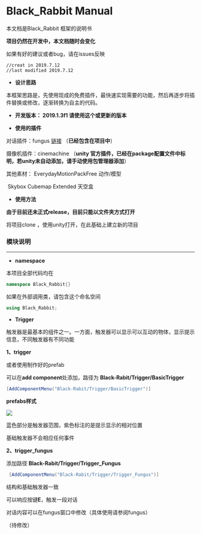 # Black_Rabbit  Manual

本文档是Black_Rabbit 框架的说明书

**项目仍然在开发中，本文档随时会变化**

如果有好的建议或者bug，请在issues反映

```
//creat in 2019.7.12
//last modified 2019.7.12
```

- **设计思路**

本框架思路是，先使用现成的免费插件，最快速实现需要的功能，然后再逐步将插件替换或修改，逐渐转换为自主的代码。

- **开发版本：  2019.1.3f1  请使用这个或更新的版本**

- **使用的插件**

对话插件：fungus   [链接](http://fungusgames.com/)  （**已经包含在项目中**）

摄像机插件：cinemachine  （**unity 官方插件，已经在package配置文件中标明，若unity未自动添加，请手动使用包管理器添加**）

其他素材：	 EverydayMotionPackFree    动作/模型

​						Skybox Cubemap Extended	天空盒



- **使用方法**

**由于目前还未正式release，目前只能以文件夹方式打开**

将项目clone ，使用unity打开，在此基础上建立新的项目



### 模块说明

---

- **namespace**

本项目全部代码均在

```c#
namespace Black_Rabbit{}
```

如果在外部调用类，请包含这个命名空间

```c#
using Black_Rabbit;
```



- **Trigger**

触发器是最基本的组件之一。一方面，触发器可以显示可以互动的物体，显示提示信息，不同触发器有不同功能

**1、trigger**

或者使用制作好的prefab

可以在**add component**处添加，路径为   **Black-Rabit/Trigger/BasicTrigger**

```c#
[AddComponentMenu("Black-Rabit/Trigger/BasicTrigger")]
```

**prefabs样式**

![](/pic/trigger.PNG)

蓝色部分是触发器范围，紫色标注的是提示显示的相对位置

基础触发器不会相应任何事件



**2、trigger_fungus**

添加路径	**Black-Rabit/Trigger/Trigger_Fungus**

```c#
 [AddComponentMenu("Black-Rabit/Trigger/Trigger_Fungus")]
```

结构和基础触发器一致

可以响应按键**E**，触发一段对话

对话内容可以在fungus窗口中修改（具体使用请参阅fungus）

（待修改）